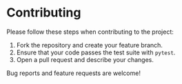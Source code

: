 # Contributing

Please follow these steps when contributing to the project:

1. Fork the repository and create your feature branch.
2. Ensure that your code passes the test suite with `pytest`.
3. Open a pull request and describe your changes.

Bug reports and feature requests are welcome!
